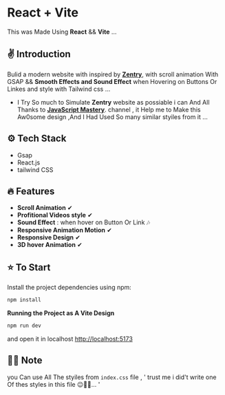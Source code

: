 # React + Vite

This was Made Using **React** && **Vite** ...

## <a name="introduction">✌ Introduction</a>

Bulid a modern website with inspired by **[Zentry](https://zentry.com/)**, with scroll animation With GSAP && **Smooth Effects and Sound Effect** when Hovering on Buttons Or Linkes and style with Tailwind css ...

- I Try So much to Simulate **Zentry** website as possiable i can And All Thanks to <a href="https://www.youtube.com/@javascriptmastery/videos" target="_blank"><b>JavaScript Mastery</b></a>. channel , it Help me to Make this Aw0some design ,And I Had Used So many similar styiles from it ...


## <a name="tech-stack">⚙️ Tech Stack</a>

- Gsap
- React.js
- tailwind CSS

## <a name="features">🔥 Features</a>

- **Scroll Animation**  ✔
- **Profitional Videos style** ✔
- **Sound Effect** : when hover on Button Or Link 🎶
- **Responsive Animation Motion** ✔
- **Responsive Design** ✔
- **3D hover Animation** ✔

## <a name="To-start">⭐ To Start</a>

Install the project dependencies using npm:

```bash
npm install
```

**Running the Project as A Vite Design**

```bash
npm run dev
```

and open it in localhost [http://localhost:5173](http://localhost:5173)


## <a name="note">🤷‍♂️ Note</a>

you Can use All The styiles from <code>index.css</code> file , 
' trust me i did't write one Of thes styles in this file 😉🤦‍♂️... '